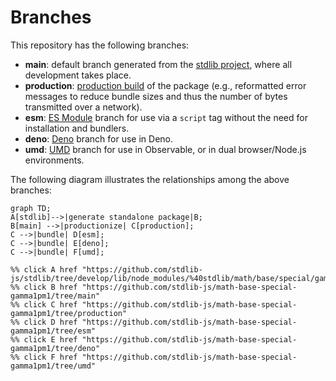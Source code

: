 <!--

@license Apache-2.0

Copyright (c) 2022 The Stdlib Authors.

Licensed under the Apache License, Version 2.0 (the "License");
you may not use this file except in compliance with the License.
You may obtain a copy of the License at

    http://www.apache.org/licenses/LICENSE-2.0

Unless required by applicable law or agreed to in writing, software
distributed under the License is distributed on an "AS IS" BASIS,
WITHOUT WARRANTIES OR CONDITIONS OF ANY KIND, either express or implied.
See the License for the specific language governing permissions and
limitations under the License.

-->

# Branches

This repository has the following branches:

-   **main**: default branch generated from the [stdlib project][stdlib-url], where all development takes place.
-   **production**: [production build][production-url] of the package (e.g., reformatted error messages to reduce bundle sizes and thus the number of bytes transmitted over a network).
-   **esm**: [ES Module][esm-url] branch for use via a `script` tag without the need for installation and bundlers.
-   **deno**: [Deno][deno-url] branch for use in Deno.
-   **umd**: [UMD][umd-url] branch for use in Observable, or in dual browser/Node.js environments.

The following diagram illustrates the relationships among the above branches:

```mermaid
graph TD;
A[stdlib]-->|generate standalone package|B;
B[main] -->|productionize| C[production];
C -->|bundle| D[esm];
C -->|bundle| E[deno];
C -->|bundle| F[umd];

%% click A href "https://github.com/stdlib-js/stdlib/tree/develop/lib/node_modules/%40stdlib/math/base/special/gamma1pm1"
%% click B href "https://github.com/stdlib-js/math-base-special-gamma1pm1/tree/main"
%% click C href "https://github.com/stdlib-js/math-base-special-gamma1pm1/tree/production"
%% click D href "https://github.com/stdlib-js/math-base-special-gamma1pm1/tree/esm"
%% click E href "https://github.com/stdlib-js/math-base-special-gamma1pm1/tree/deno"
%% click F href "https://github.com/stdlib-js/math-base-special-gamma1pm1/tree/umd"
```

[stdlib-url]: https://github.com/stdlib-js/stdlib/tree/develop/lib/node_modules/%40stdlib/math/base/special/gamma1pm1
[production-url]: https://github.com/stdlib-js/math-base-special-gamma1pm1/tree/production
[deno-url]: https://github.com/stdlib-js/math-base-special-gamma1pm1/tree/deno
[umd-url]: https://github.com/stdlib-js/math-base-special-gamma1pm1/tree/umd
[esm-url]: https://github.com/stdlib-js/math-base-special-gamma1pm1/tree/esm